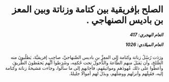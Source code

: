 <h1 dir="rtl">الصلح بإفريقية بين كتامة وزناتة وبين المعز بن باديس الصنهاجي .</h1>

<h5 dir="rtl">العام الهجري:  417

العام الميلادي: 1026

</h5>

<p dir="rtl">ورَدَت رُسُلُ زناتة وكتامة إلى المعِزِّ بنِ باديس الصِّنهاجيِّ، صاحِبِ إفريقيَّةَ، يَطلُبونَ منه الصُّلحَ، وأن يَقبَلَ منهم الطَّاعةَ والدُّخولَ تحت حُكمِه، وشَرَطوا أنَّهم يَحفَظونَ الطَّريقَ، وأعطَوا على ذلك عُهودَهم ومواثيقَهم، فأجابهم إلى ما سألوا، وجاءت مَشيخةُ زناتة وكتامة إليه، فقَبِلَهم وأنزلهم ووصَلَهم، وبذَلَ لهم أموالًا جليلةً.</p></br>
